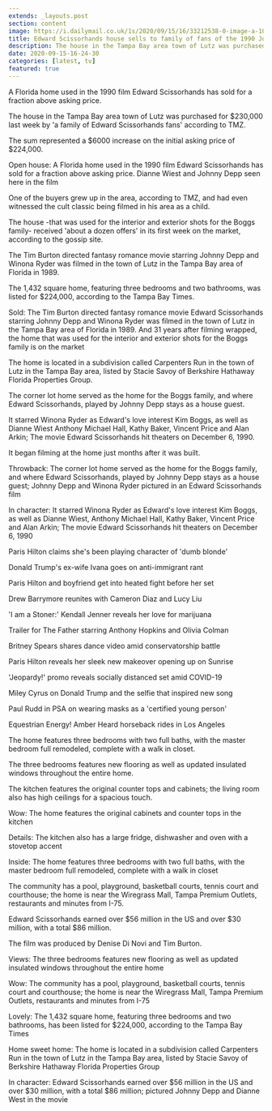 ```yaml
---
extends: _layouts.post
section: content
image: https://i.dailymail.co.uk/1s/2020/09/15/16/33212538-0-image-a-10_1600182651594.jpg 
title: Edward Scissorhands house sells to family of fans of the 1990 Johnny Depp film for $230,000 
description: The house in the Tampa Bay area town of Lutz was purchased for $230,000 last week by a family of Edward Scissorhands fans according to TMZ . 
date: 2020-09-15-16-24-30 
categories: [latest, tv] 
featured: true 
--- 
```

A Florida home used in the 1990 film Edward Scissorhands has sold for a fraction above asking price.

The house in the Tampa Bay area town of Lutz was purchased for $230,000 last week by 'a family of Edward Scissorhands fans' according to TMZ.

The sum represented a $6000 increase on the initial asking price of $224,000. 

Open house: A Florida home used in the 1990 film Edward Scissorhands has sold for a fraction above asking price. Dianne Wiest and Johnny Depp seen here in the film

One of the buyers grew up in the area, according to TMZ, and had even witnessed the cult classic being filmed in his area as a child.

The house -that was used for the interior and exterior shots for the Boggs family- received 'about a dozen offers' in its first week on the market, according to the gossip site.  

The Tim Burton directed fantasy romance movie starring Johnny Depp and Winona Ryder was filmed in the town of Lutz in the Tampa Bay area of Florida in 1989. 

The 1,432 square home, featuring three bedrooms and two bathrooms, was listed for $224,000, according to the Tampa Bay Times. 

Sold: The Tim Burton directed fantasy romance movie Edward Scissorhands starring Johnny Depp and Winona Ryder was filmed in the town of Lutz in the Tampa Bay area of Florida in 1989. And 31 years after filming wrapped, the home that was used for the interior and exterior shots for the Boggs family is on the market

The home is located in a subdivision called Carpenters Run in the town of Lutz in the Tampa Bay area, listed by Stacie Savoy of Berkshire Hathaway Florida Properties Group.

The corner lot home served as the home for the Boggs family, and where Edward Scissorhands, played by Johnny Depp stays as a house guest.

It starred Winona Ryder as Edward's love interest Kim Boggs, as well as Dianne Wiest Anthony Michael Hall, Kathy Baker, Vincent Price and Alan Arkin; The movie Edward Scissorhands hit theaters on December 6, 1990. 

It began filming at the home just months after it was built. 

Throwback: The corner lot home served as the home for the Boggs family, and where Edward Scissorhands, played by Johnny Depp stays as a house guest; Johnny Depp and Winona Ryder pictured in an Edward Scissorhands film

In character: It starred Winona Ryder as Edward's love interest Kim Boggs, as well as Dianne Wiest, Anthony Michael Hall, Kathy Baker, Vincent Price and Alan Arkin; The movie Edward Scissorhands hit theaters on December 6, 1990

Paris Hilton claims she's been playing character of 'dumb blonde'

Donald Trump's ex-wife Ivana goes on anti-immigrant rant

Paris Hilton and boyfriend get into heated fight before her set

Drew Barrymore reunites with Cameron Diaz and Lucy Liu

'I am a Stoner:' Kendall Jenner reveals her love for marijuana

Trailer for The Father starring Anthony Hopkins and Olivia Colman

Britney Spears shares dance video amid conservatorship battle

Paris Hilton reveals her sleek new makeover opening up on Sunrise

'Jeopardy!' promo reveals socially distanced set amid COVID-19

Miley Cyrus on Donald Trump and the selfie that inspired new song

Paul Rudd in PSA on wearing masks as a 'certified young person'

Equestrian Energy! Amber Heard horseback rides in Los Angeles

The home features three bedrooms with two full baths, with the master bedroom full remodeled, complete with a walk in closet.

The three bedrooms features new flooring as well as updated insulated windows throughout the entire home.

The kitchen features the original counter tops and cabinets; the living room also has high ceilings for a spacious touch.

Wow: The home features the original cabinets and counter tops in the kitchen

Details: The kitchen also has a large fridge, dishwasher and oven with a stovetop accent

Inside: The home features three bedrooms with two full baths, with the master bedroom full remodeled, complete with a walk in closet

The community has a pool, playground, basketball courts, tennis court and courthouse; the home is near the Wiregrass Mall, Tampa Premium Outlets, restaurants and minutes from I-75.

Edward Scissorhands earned over $56 million in the US and over $30 million, with a total $86 million.

The film was produced by Denise Di Novi and Tim Burton.

Views: The three bedrooms features new flooring as well as updated insulated windows throughout the entire home

Wow: The community has a pool, playground, basketball courts, tennis court and courthouse; the home is near the Wiregrass Mall, Tampa Premium Outlets, restaurants and minutes from I-75

Lovely: The 1,432 square home, featuring three bedrooms and two bathrooms, has been listed for $224,000, according to the Tampa Bay Times

Home sweet home: The home is located in a subdivision called Carpenters Run in the town of Lutz in the Tampa Bay area, listed by Stacie Savoy of Berkshire Hathaway Florida Properties Group

In character: Edward Scissorhands earned over $56 million in the US and over $30 million, with a total $86 million; pictured Johnny Depp and Dianne West in the movie


